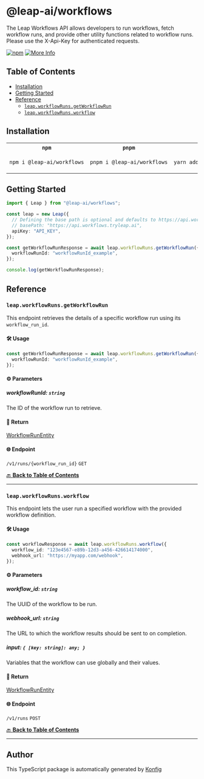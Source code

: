 # @leap-ai/workflows<a id="leap-aiworkflows"></a>

The Leap Workflows API allows developers to run workflows, fetch workflow runs, and provide other utility functions related to workflow runs. Please use the X-Api-Key for authenticated requests.

[![npm](https://img.shields.io/badge/npm-v1.0.0-blue)](https://www.npmjs.com/package/@leap-ai/workflows/v/1.0.0)
[![More Info](https://img.shields.io/badge/More%20Info-Click%20Here-orange)](https://tryleap.ai/)

## Table of Contents<a id="table-of-contents"></a>

<!-- toc -->

- [Installation](#installation)
- [Getting Started](#getting-started)
- [Reference](#reference)
  * [`leap.workflowRuns.getWorkflowRun`](#leapworkflowrunsgetworkflowrun)
  * [`leap.workflowRuns.workflow`](#leapworkflowrunsworkflow)

<!-- tocstop -->

## Installation<a id="installation"></a>

<table>
<tr>
<th width="292px"><code>npm</code></th>
<th width="293px"><code>pnpm</code></th>
<th width="292px"><code>yarn</code></th>
</tr>
<tr>
<td>

```bash
npm i @leap-ai/workflows
```

</td>
<td>

```bash
pnpm i @leap-ai/workflows
```

</td>
<td>

```bash
yarn add @leap-ai/workflows
```

</td>
</tr>
</table>

## Getting Started<a id="getting-started"></a>

```typescript
import { Leap } from "@leap-ai/workflows";

const leap = new Leap({
  // Defining the base path is optional and defaults to https://api.workflows.tryleap.ai
  // basePath: "https://api.workflows.tryleap.ai",
  apiKey: "API_KEY",
});

const getWorkflowRunResponse = await leap.workflowRuns.getWorkflowRun({
  workflowRunId: "workflowRunId_example",
});

console.log(getWorkflowRunResponse);
```

## Reference<a id="reference"></a>


### `leap.workflowRuns.getWorkflowRun`<a id="leapworkflowrunsgetworkflowrun"></a>

This endpoint retrieves the details of a specific workflow run using its `workflow_run_id`.

#### 🛠️ Usage<a id="🛠️-usage"></a>

```typescript
const getWorkflowRunResponse = await leap.workflowRuns.getWorkflowRun({
  workflowRunId: "workflowRunId_example",
});
```

#### ⚙️ Parameters<a id="⚙️-parameters"></a>

##### workflowRunId: `string`<a id="workflowrunid-string"></a>

The ID of the workflow run to retrieve.

#### 🔄 Return<a id="🔄-return"></a>

[WorkflowRunEntity](./models/workflow-run-entity.ts)

#### 🌐 Endpoint<a id="🌐-endpoint"></a>

`/v1/runs/{workflow_run_id}` `GET`

[🔙 **Back to Table of Contents**](#table-of-contents)

---


### `leap.workflowRuns.workflow`<a id="leapworkflowrunsworkflow"></a>

This endpoint lets the user run a specified workflow with the provided workflow definition.

#### 🛠️ Usage<a id="🛠️-usage"></a>

```typescript
const workflowResponse = await leap.workflowRuns.workflow({
  workflow_id: "123e4567-e89b-12d3-a456-426614174000",
  webhook_url: "https://myapp.com/webhook",
});
```

#### ⚙️ Parameters<a id="⚙️-parameters"></a>

##### workflow_id: `string`<a id="workflow_id-string"></a>

The UUID of the workflow to be run.

##### webhook_url: `string`<a id="webhook_url-string"></a>

The URL to which the workflow results should be sent to on completion.

##### input: `{ [key: string]: any; }`<a id="input--key-string-any-"></a>

Variables that the workflow can use globally and their values.

#### 🔄 Return<a id="🔄-return"></a>

[WorkflowRunEntity](./models/workflow-run-entity.ts)

#### 🌐 Endpoint<a id="🌐-endpoint"></a>

`/v1/runs` `POST`

[🔙 **Back to Table of Contents**](#table-of-contents)

---


## Author<a id="author"></a>
This TypeScript package is automatically generated by [Konfig](https://konfigthis.com)
